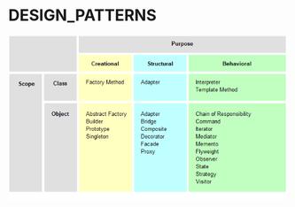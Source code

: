 # DESIGN_PATTERNS
<img src="https://raw.githubusercontent.com/Maraoui21/DESIGN_PATTERNS/master/PNG.png"/>
